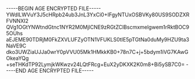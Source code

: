 -----BEGIN AGE ENCRYPTED FILE-----
YWdlLWVuY3J5cHRpb24ub3JnL3YxCi0+IFgyNTUxOSBVKy80US9SODZXRFVNNXI2
QVg1OGtYNWtndGtnc1NYR2M0MjlCNE9zRGtZClBscmxmelgwem1rRktBOC95OUhs
aEJEME90TDRjM0FkZXVLUFZyOTN1VFUKLS0tIE5pTGtNa0duMy9HZU9ta3NaVE9C
dko3UWZiaUJJa0wrY0pVVU05Mk1HMkkKB0+78n7C+j+5bdym1iVG7KAwGOkeaYQg
+seTHKdTP92LymjkWKwzv24LQtFRcg+EuX2yDKXK2K0m8+Bi5ySB7C0=
-----END AGE ENCRYPTED FILE-----
